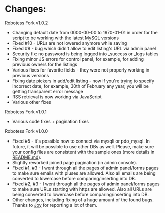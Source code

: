 # Changes:

Robotess Fork v1.0.2

* Changing default date from 0000-00-00 to 1970-01-01 in order for the script to be working with the latest MySQL versions 
* Fixed #10 - URLs are not lowered anymore while saving
* Fixed #8 - bug which didn't allow to edit listing's URL via admin panel
* Security fix: no password is being logged into _success or _logs tables
* Fixing minor JS errors for control panel, for example, for adding previous owners for the listings
* Various fixes for favorite fields - they were not properly working in previous versions
* Fixing date pickers in add/edit listing - now if you're trying to specify incorrect date, for example, 30th of February any year, you will be getting transparent error message
* RSS retrieval is now working via JavaScript
* Various other fixes

Robotess Fork v1.0.1

* Various code fixes + pagination fixes

Robotess Fork v1.0.0

* Fixed #5 - it's possible now to connect via mysqli or pdo_mysql. In future, it will be possible to use other DBs as well. Please, make sure your config files are consistent with the sample ones (more details in [README.md](README.md)).
* Slightly reworked joined page pagination (in admin console).
* Fixed #1, #3 - I went through all the pages of admin panel/forms pages to make sure emails with pluses are allowed. Also all emails are being converted to lowercase before comparing/inserting into DB.
* Fixed #2, #3 - I went through all the pages of admin panel/forms pages to make sure URLs starting with https are allowed. Also all URLs are being converted to lowercase before comparing/inserting into DB.
* Other changes, including fixing of a huge amount of the found bugs. Thanks to [Joy](http://fan.greenhype.net) for reporting a lot of them.
